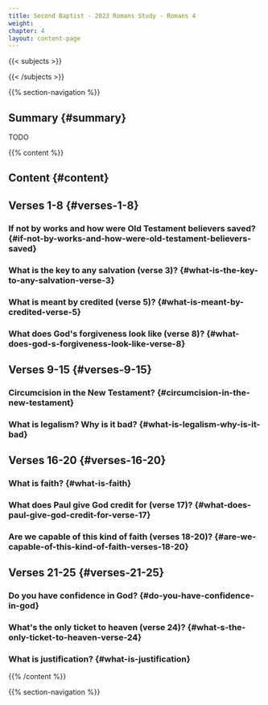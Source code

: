 ```yaml
---
title: Second Baptist - 2023 Romans Study - Romans 4
weight: 
chapter: 4
layout: content-page
---
```


{{< subjects >}}

{{< /subjects >}}

{{% section-navigation %}}

<!-- ## Video {#video}

{{% video
videoId=""

videoPlaylist=""

slides="https://bibledocs.org/slides/"
%}} -->

## Summary {#summary}

TODO

<!-- ## Timestamps {#timestamps} -->

{{% content %}}

## Content {#content}

<!-- --- -->

## Verses 1-8 {#verses-1-8}

### If not by works and how were Old Testament believers saved? {#if-not-by-works-and-how-were-old-testament-believers-saved}

### What is the key to any salvation (verse 3)? {#what-is-the-key-to-any-salvation-verse-3}

### What is meant by credited (verse 5)? {#what-is-meant-by-credited-verse-5}

### What does God's forgiveness look like (verse 8)? {#what-does-god-s-forgiveness-look-like-verse-8}

## Verses 9-15 {#verses-9-15}

### Circumcision in the New Testament? {#circumcision-in-the-new-testament}

### What is legalism? Why is it bad? {#what-is-legalism-why-is-it-bad}

## Verses 16-20 {#verses-16-20}

### What is faith? {#what-is-faith}

### What does Paul give God credit for (verse 17)? {#what-does-paul-give-god-credit-for-verse-17}

### Are we capable of this kind of faith (verses 18-20)? {#are-we-capable-of-this-kind-of-faith-verses-18-20}

## Verses 21-25 {#verses-21-25}

### Do you have confidence in God? {#do-you-have-confidence-in-god}

### What's the only ticket to heaven (verse 24)? {#what-s-the-only-ticket-to-heaven-verse-24}

### What is justification? {#what-is-justification}

{{% /content %}}


<!-- {{% transcript %}}

## Video/audio transcript {#video-audio-transcript}



{{% /transcript %}} -->

{{% section-navigation %}}